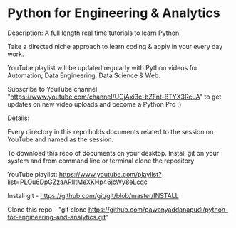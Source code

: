 # Python for Engineering & Analytics

Description: 
A full length real time tutorials to learn Python.

Take a directed niche approach to learn coding & apply in your every day work. 

YouTube playlist will be updated regularly with Python videos for Automation, Data Engineering, Data Science & Web. 

Subscribe to YouTube channel "https://www.youtube.com/channel/UCjAxi3c-bZFnt-BTYX3RcuA" to get updates on new video uploads and become a Python Pro :) 

Details:

Every directory in this repo holds documents related to the session on YouTube and named as the session.

To download this repo of documents on your desktop. Install git on your system and from command line or terminal clone the repository

YouTube playlist: https://www.youtube.com/playlist?list=PLOu6DpGZzaARlItMeXKHp46jcWy8eLcqc

Install git - https://github.com/git/git/blob/master/INSTALL

Clone this repo - "git clone https://github.com/pawanyaddanapudi/python-for-engineering-and-analytics.git"